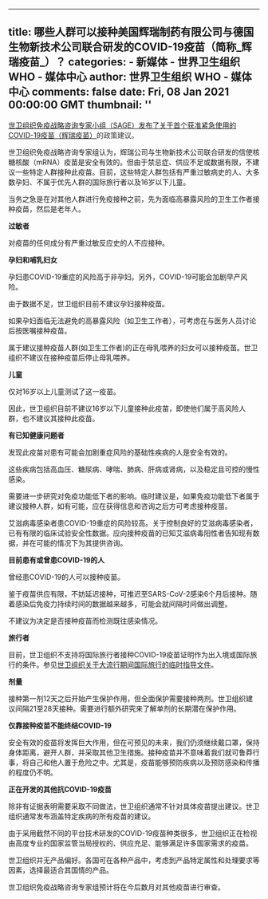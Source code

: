 
---
title: 哪些人群可以接种美国辉瑞制药有限公司与德国生物新技术公司联合研发的COVID-19疫苗（简称_辉瑞疫苗_）？
categories: 
    - 新媒体
    - 世界卫生组织 WHO - 媒体中心
author: 世界卫生组织 WHO - 媒体中心
comments: false
date: Fri, 08 Jan 2021 00:00:00 GMT
thumbnail: ''
---

<div>   
<div><p><a style="font-size:inherit;font-family:inherit;text-align:inherit;text-transform:inherit;white-space:inherit;word-spacing:normal;" href="https://www.who.int/news-room/events/detail/2021/01/05/default-calendar/extraordinary-meeting-of-the-strategic-advisory-group-of-experts-on-immunization-(sage)---5-january-2021">世卫组织免疫战略咨询专家小组（SAGE）</a><a style="font-size:inherit;font-family:inherit;text-align:inherit;text-transform:inherit;white-space:inherit;word-spacing:normal;" href="https://www.who.int/news/item/31-12-2020-who-issues-its-first-emergency-use-validation-for-a-covid-19-vaccine-and-emphasizes-need-for-equitable-global-access">发布了关于首个获准紧急使用的COVID-19疫苗（辉瑞疫苗）</a><span style="background-color:initial;color:#333333;font-size:inherit;font-family:inherit;text-align:inherit;text-transform:inherit;white-space:inherit;word-spacing:normal;caret-color:auto;">的政策建议。</span></p><p>世卫组织免疫战略咨询专家组认为，辉瑞公司与生物新技术公司联合研发的信使核糖核酸（mRNA）疫苗是安全有效的。但由于禁忌症、供应不足或数据有限，不建议一些特定人群接种此疫苗。目前，这些特定人群包括有严重过敏病史的人、大多数孕妇、不属于优先人群的国际旅行者以及16岁以下儿童。</p><p>当务之急是在对其他人群进行免疫接种之前，先为面临高暴露风险的卫生工作者接种疫苗，然后是老年人。</p><p><strong>过敏者</strong></p><p>对疫苗的任何成分有严重过敏反应史的人不应接种。</p><p><strong>孕妇和哺乳妇女</strong><strong></strong></p><p>孕妇患COVID-19重症的风险高于非孕妇。另外，COVID-19可能会加剧早产风险。</p><p>由于数据不足，世卫组织目前不建议孕妇接种疫苗。</p><p>如果孕妇面临无法避免的高暴露风险（如卫生工作者），可考虑在与医务人员讨论后按医嘱接种疫苗。</p><p><span style="background-color:transparent;text-align:inherit;text-transform:inherit;white-space:inherit;word-spacing:normal;caret-color:auto;">属于建议接种疫苗人群(如卫生工作者)的正在母乳喂养的妇女可以接种疫苗。世卫组织不建议在接种疫苗后停止母乳喂养。 </span><br></p><p><strong>儿童</strong></p><p>仅对16岁以上儿童测试了这一疫苗。</p><p>因此，世卫组织目前不建议16岁以下儿童接种此疫苗，即使他们属于高风险人群，也不建议其接种此疫苗。</p><p><strong>有已知健康问题者</strong><strong></strong></p><p>发现此疫苗对患有可能会加剧重症风险的基础性疾病的人是安全有效的。</p><p>这些疾病包括高血压、糖尿病、哮喘、肺病、肝病或肾病，以及稳定且可控的慢性感染。</p><p>需要进一步研究对免疫功能低下者的影响。临时建议是，如果免疫功能低下者属于建议接种人群，如有可能，应在获得信息和咨询之后方可考虑接种疫苗。</p><p>艾滋病毒感染者患COVID-19重症的风险较高。关于控制良好的艾滋病毒感染者，已有有限的临床试验安全性数据。应向接种疫苗的已知艾滋病毒阳性者告知现有数据，并在可能的情况下为其提供咨询。</p><p><strong>目前患有或曾患</strong><strong>COVID-19</strong><strong>的人</strong><strong></strong></p><p>曾经患COVID-19的人可以接种疫苗。</p><p>鉴于疫苗供应有限，不妨延迟接种，可推迟至SARS-CoV-2感染6个月后接种。随着感染后免疫力持续时间的数据越来越多，可能会就间隔时间做出调整。</p><p>不建议为决定是否接种疫苗而检测既往感染情况。</p><p><strong>旅行者</strong><strong></strong></p><p>目前，世卫组织不支持将国际旅行者接种COVID-19疫苗证明作为出入境或国际旅行的条件。参见<a href="https://who.int/publications-detail-redirect/WHO-2019-nCoV-Risk-based-international-travel-2020.1" data-sf-ec-immutable>世卫组织关于大流行期间国际旅行的临时指导文件</a>。</p><p><strong>剂量</strong><strong></strong></p><p>接种第一剂12天之后开始产生保护作用，但全面保护需要接种两剂。世卫组织建议间隔21至28天接种。需要进行额外研究来了解单剂的长期潜在保护作用。</p><p><strong>仅靠接种疫苗不能终结</strong><strong>COVID-19</strong></p><p>安全有效的疫苗将发挥巨大作用，但在可预见的未来，我们仍须继续戴口罩，保持身体距离，避开人群，并采取其他卫生措施。接种疫苗并不意味着我们就可鲁莽行事，将自己和他人置于危险之中。尤其是，疫苗能够预防疾病以及预防感染和传播的程度仍不明。</p><p><strong>正在开发的其他抗</strong><strong>COVID-19</strong><strong>疫苗</strong><strong></strong></p><p>除非有证据表明需要采取不同做法，世卫组织通常不针对具体疫苗提出建议。世卫组织通常发布涵盖特定疾病的所有疫苗的建议。</p><p>由于采用截然不同的平台技术研发的COVID-19疫苗种类很多，世卫组织正在检视由高度专业的国家监管当局授权的、供应充足、能够满足许多国家需求的疫苗。</p><p>世卫组织并无产品偏好。各国可在各种产品中，考虑到产品特定属性和处理要求等因素，选择最适合其国情的产品。</p><p>世卫组织免疫战略咨询专家组预计将在今后数月对其他疫苗进行审查。<strong><span style="text-decoration:underline;"></span></strong><strong><span style="text-decoration:underline;"></span></strong></p></div>
      
</div>
            